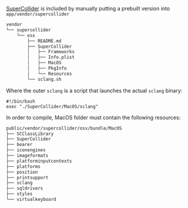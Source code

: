 [SuperCollider](https://supercollider.github.io) is included by manually putting a prebuilt version into `app/vendor/supercollider`

```sh
vendor
└── supercollider
    └── osx
        ├── README.md
        ├── SuperCollider
        │   ├── Frameworks
        │   ├── Info.plist
        │   ├── MacOS
        │   ├── PkgInfo
        │   └── Resources
        └── sclang.sh
```

Where the outer `sclang` is a script that launches the actual `sclang` binary:

```
#!/bin/bash
exec "./SuperCollider/MacOS/sclang"
```

In order to compile, MacOS folder must contain the following resources:

```sh
public/vendor/supercollider/osx/bundle/MacOS
├── SCClassLibrary
├── SuperCollider
├── bearer
├── iconengines
├── imageformats
├── platforminputcontexts
├── platforms
├── position
├── printsupport
├── sclang
├── sqldrivers
├── styles
└── virtualkeyboard
```
